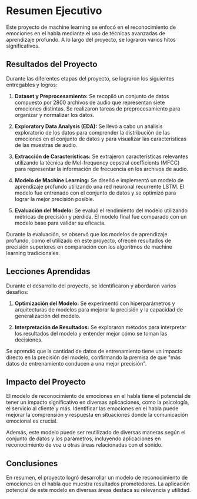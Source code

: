 
# Resumen Ejecutivo

Este proyecto de machine learning se enfocó en el reconocimiento de emociones en el habla mediante el uso de técnicas avanzadas de aprendizaje profundo. A lo largo del proyecto, se lograron varios hitos significativos.

## Resultados del Proyecto

Durante las diferentes etapas del proyecto, se lograron los siguientes entregables y logros:

1. **Dataset y Preprocesamiento:** Se recopiló un conjunto de datos compuesto por 2800 archivos de audio que representan siete emociones distintas. Se realizaron tareas de preprocesamiento para organizar y normalizar los datos.

2. **Exploratory Data Analysis (EDA):** Se llevó a cabo un análisis exploratorio de los datos para comprender la distribución de las emociones en el conjunto de datos y para visualizar las características de las muestras de audio.

3. **Extracción de Características:** Se extrajeron características relevantes utilizando la técnica de Mel-frequency cepstral coefficients (MFCC) para representar la información de frecuencia en los archivos de audio.

4. **Modelo de Machine Learning:** Se diseñó e implementó un modelo de aprendizaje profundo utilizando una red neuronal recurrente LSTM. El modelo fue entrenado con el conjunto de datos y se optimizó para lograr la mejor precisión posible.

5. **Evaluación del Modelo:** Se evaluó el rendimiento del modelo utilizando métricas de precisión y pérdida. El modelo final fue comparado con un modelo base para validar su eficacia.

Durante la evaluación, se observó que los modelos de aprendizaje profundo, como el utilizado en este proyecto, ofrecen resultados de precisión superiores en comparación con los algoritmos de machine learning tradicionales.

## Lecciones Aprendidas

Durante el desarrollo del proyecto, se identificaron y abordaron varios desafíos:

1. **Optimización del Modelo:** Se experimentó con hiperparámetros y arquitecturas de modelos para mejorar la precisión y la capacidad de generalización del modelo.

2. **Interpretación de Resultados:** Se exploraron métodos para interpretar los resultados del modelo y entender mejor cómo se toman las decisiones.

Se aprendió que la cantidad de datos de entrenamiento tiene un impacto directo en la precisión del modelo, confirmando la premisa de que "más datos de entrenamiento conducen a una mejor precisión".

## Impacto del Proyecto

El modelo de reconocimiento de emociones en el habla tiene el potencial de tener un impacto significativo en diversas aplicaciones, como la psicología, el servicio al cliente y más. Identificar las emociones en el habla puede mejorar la comprensión y respuesta en situaciones donde la comunicación emocional es crucial.

Además, este modelo puede ser reutilizado de diversas maneras según el conjunto de datos y los parámetros, incluyendo aplicaciones en reconocimiento de voz u otras áreas relacionadas con el sonido.

## Conclusiones

En resumen, el proyecto logró desarrollar un modelo de reconocimiento de emociones en el habla que muestra resultados prometedores. La aplicación potencial de este modelo en diversas áreas destaca su relevancia y utilidad.

